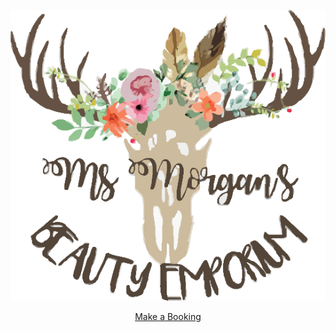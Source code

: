 

<p style="text-align:center;"> 
  <img src="logo.png">
 </p>
 <p style="text-align:center;"> 
  <a href="https://msmorgansbeautyemporium.as.me">Make a Booking</a>
</p>
